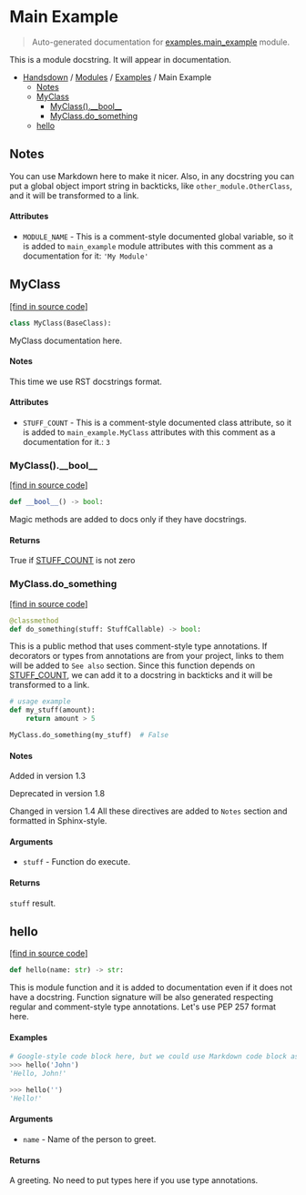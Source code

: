 # Main Example

> Auto-generated documentation for [examples.main_example](https://github.com/vemel/handsdown/blob/main/examples/main_example.py) module.

This is a module docstring. It will appear in documentation.

- [Handsdown](../README.md#-handsdown---python-documentation-generator) / [Modules](../MODULES.md#modules) / [Examples](index.md#examples) / Main Example
    - [Notes](#notes)
    - [MyClass](#myclass)
        - [MyClass().\_\_bool\_\_](#myclass__bool__)
        - [MyClass.do_something](#myclassdo_something)
    - [hello](#hello)

## Notes

You can use Markdown here to make it nicer. Also, in any docstring you
can put a global object import string in backticks, like `other_module.OtherClass`,
and it will be transformed to a link.

#### Attributes

- `MODULE_NAME` - This is a comment-style documented global variable, so it is added to
  `main_example` module attributes with this comment as a documentation for it: `'My Module'`

## MyClass

[[find in source code]](https://github.com/vemel/handsdown/blob/main/examples/main_example.py#L54)

```python
class MyClass(BaseClass):
```

MyClass documentation here.

#### Notes

This time we use RST docstrings format.

#### Attributes

- `STUFF_COUNT` - This is a comment-style documented class attribute, so it is added to
  `main_example.MyClass` attributes with this comment as a documentation for it.: `3`

### MyClass().\_\_bool\_\_

[[find in source code]](https://github.com/vemel/handsdown/blob/main/examples/main_example.py#L92)

```python
def __bool__() -> bool:
```

Magic methods are added to docs only if they have docstrings.

#### Returns

True if [STUFF_COUNT](#myclass) is not zero

### MyClass.do_something

[[find in source code]](https://github.com/vemel/handsdown/blob/main/examples/main_example.py#L65)

```python
@classmethod
def do_something(stuff: StuffCallable) -> bool:
```

This is a public method that uses comment-style type annotations. If decorators
or types from annotations are from your project, links to them will be added
to `See also` section. Since this function depends on [STUFF_COUNT](#myclass), we can add
it to a docstring in backticks and it will be transformed to a link.

```python
# usage example
def my_stuff(amount):
    return amount > 5

MyClass.do_something(my_stuff)  # False
```

#### Notes

Added in version 1.3

Deprecated in version 1.8

Changed in version 1.4
    All these directives are added to `Notes` section and formatted in Sphinx-style.

#### Arguments

- `stuff` - Function do execute.

#### Returns

`stuff` result.

## hello

[[find in source code]](https://github.com/vemel/handsdown/blob/main/examples/main_example.py#L27)

```python
def hello(name: str) -> str:
```

This is module function and it is added to documentation even if it does
not have a docstring. Function signature will be also generated respecting
regular and comment-style type annotations. Let's use PEP 257 format here.

#### Examples

```python
# Google-style code block here, but we could use Markdown code block as well
>>> hello('John')
'Hello, John!'

>>> hello('')
'Hello!'
```

#### Arguments

- `name` - Name of the person to greet.

#### Returns

A greeting. No need to put types here if you use type annotations.
